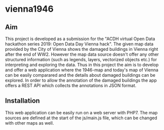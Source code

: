 # vienna1946

## Aim
This project is developed as a submission for the "ACDH virtual Open Data hackathon series 2019: Open Data Day Vienna hack". The given map data provided by the City of Vienna shows the damaged buildings in Vienna right after the end of WW2. However the map data source doesn't offer any other structured information (such as legends, layers, vectorized objects etc.) for interpreting and exploring the data. Thus in this project the aim is to develop and offer a web application where the 1946-map and today's map of Vienna can be easily comparared and the details about damaged buildings can be explored. In order to allow the annotation of the damaged buildings the app offers a REST API which collects the annotations in JSON format.

## Installation
This web application can be easily run on a web server with PHP7. The map sources are defined at the start of the js/main.js file, which can be changed with other maps as well.
